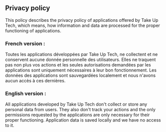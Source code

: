 ## Privacy policy
This policy describes the privacy policy of applications offered by Take Up Tech, which means, how information and data are processed for the proper functioning of applications.
### French version :
Toutes les applications développées par Take Up Tech, ne collectent et ne conservent aucune donnée personnelle des utilisateurs. Elles ne traquent pas non plus vos actions et les seules autorisations demandées par les applications sont uniquement nécessaires à leur bon fonctionnement. Les données des applications sont sauvegardées localement et nous n'avons aucun accès à ces dernières. 
### English version :
All applications developed by Take Up Tech don't collect or store any personal data from users. They also don't track your actions and the only permissions requested by the applications are only necessary for their proper functioning. Application data is saved locally and we have no access to it.
